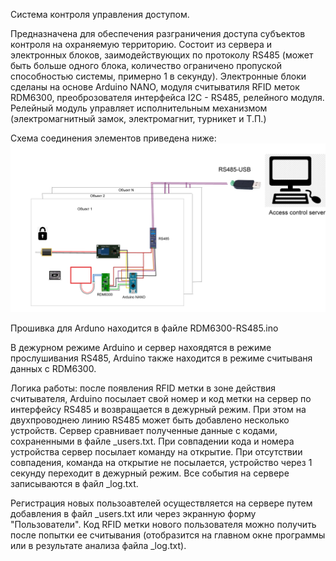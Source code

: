 Система контроля управления доступом.

Предназначена для обеспечения разграничения доступа субъектов контроля на охраняемую территорию.
Состоит из сервера и электронных блоков, заимодействующих по протоколу RS485 
(может быть больше одного блока, количество ограничено пропуской способностью системы, примерно 1 в секунду).
Электронные блоки сделаны на основе Arduino NANO, модуля считыватиля RFID меток RDM6300, преоброзователя интерфейса I2C - RS485, релейного модуля.
Релейный модуль управляет исполнительным механизмом (электромагнитный замок, электромагнит, турникет и Т.П.)

Схема соединения элементов приведена ниже:
![Image alt](https://github.com/RosinMih/AccessControlServer/blob/master/image.png)

Прошивка для Arduno находится в файле RDM6300-RS485.ino

В дежурном режиме Arduino и сервер нахоядятся в режиме прослушивания RS485, Arduino также находится в режиме считываня данных с RDM6300.

Логика работы: после появления RFID метки в зоне действия считывателя, Arduino посылает свой номер и код метки на сервер по интерфейсу RS485 и возвращается в дежурный режим. При этом на двухпроводнею линию RS485 может быть добавлено несколько устройств. Сервер сравнивает полученные данные с кодами, сохраненными в файле _users.txt. При совпадении кода и номера устройства сервер посылает команду на открытие. При отсутствии совпадения, команда на открытие не посылается, устройство через 1 секунду переходит в дежурный режим. Все события на сервере записываются в файл _log.txt. 

Регистрация новых пользоавтелей осуществляется на сервере путем добавления в файл _users.txt или через экранную форму "Пользователи". Код RFID метки нового пользователя можно получить после попытки ее считывания (отобразится на главном окне программы или в результате анализа файла _log.txt).
 
